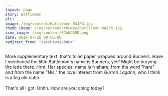```yaml
---
layout: page
story: Battlemon
alt:
image: /img/content/Battlemon-04JPG.jpg
thumb_image: /img/content/thumbs/Battlemon-04JPG.jpg
icon_image: /img/content/STANDARD.png
date: 2016-07-28 00:00:00
redirect_from: "/archives/0004"
---
```


More supplementary text: that's toilet paper wrapped around Bunners. Have I mentioned the little Battlemon's name is Bunners, yet? Might be burying the lede there. Hrm. Her species' name is Niahare, from the word "hare" and from the name "Nia," the love interest from <em>Gurren Lagann</em>, who I think is a big ole cutie.<br><br>That's all I got. Uhhh. How are <em>you</em> doing today?
